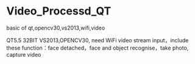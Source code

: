 # Video_Processd_QT
basic of qt,opencv30,vs2013,wifi,video

QT5.5 32BIT VS2013,OPENCV30, need WiFi video stream input，include these function：face detached，face and object recognise，take photo,
capture video
